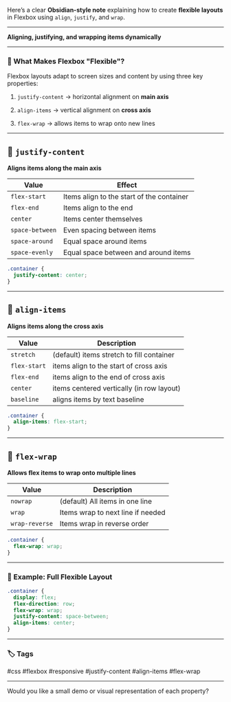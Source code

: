Here’s a clear **Obsidian-style note** explaining how to create **flexible layouts** in Flexbox using `align`, `justify`, and `wrap`.

---

**Aligning, justifying, and wrapping items dynamically**

---

### 📌 What Makes Flexbox "Flexible"?

Flexbox layouts adapt to screen sizes and content by using three key properties:

1. `justify-content` → horizontal alignment on **main axis**
    
2. `align-items` → vertical alignment on **cross axis**
    
3. `flex-wrap` → allows items to wrap onto new lines
    

---

## 🔄 `justify-content`

**Aligns items along the main axis**

|Value|Effect|
|---|---|
|`flex-start`|Items align to the start of the container|
|`flex-end`|Items align to the end|
|`center`|Items center themselves|
|`space-between`|Even spacing between items|
|`space-around`|Equal space around items|
|`space-evenly`|Equal space between and around items|

```css
.container {
  justify-content: center;
}
```

---

## 🎯 `align-items`

**Aligns items along the cross axis**

|Value|Description|
|---|---|
|`stretch`|(default) items stretch to fill container|
|`flex-start`|items align to the start of cross axis|
|`flex-end`|items align to the end of cross axis|
|`center`|items centered vertically (in row layout)|
|`baseline`|aligns items by text baseline|

```css
.container {
  align-items: flex-start;
}
```

---

## 🔁 `flex-wrap`

**Allows flex items to wrap onto multiple lines**

|Value|Description|
|---|---|
|`nowrap`|(default) All items in one line|
|`wrap`|Items wrap to next line if needed|
|`wrap-reverse`|Items wrap in reverse order|

```css
.container {
  flex-wrap: wrap;
}
```

---

### 🧪 Example: Full Flexible Layout

```css
.container {
  display: flex;
  flex-direction: row;
  flex-wrap: wrap;
  justify-content: space-between;
  align-items: center;
}
```

---

### 🏷️ Tags

#css #flexbox #responsive #justify-content #align-items #flex-wrap

---

Would you like a small demo or visual representation of each property?